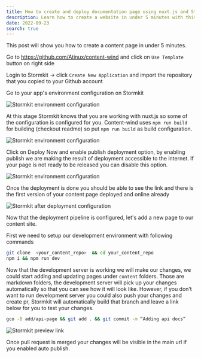 ```yaml
---
title: How to create and deploy documentation page using nuxt.js and Stormkit under 5 minutes
description: Learn how to create a website in under 5 minutes with this step-by-step guide.
date: 2022-09-23
search: true
---
```


This post will show you how to create a content page in under 5 minutes.

<!--more-->

Go to https://github.com/Atinux/content-wind and click on `Use Template` button on right side

Login to Stormkit -> click `Create New Application` and import the repository that you copied to your Github account

Go to your app's environment configuration on Stormkit


<div class="img-wrapper">
    <img src="/assets/blog/content-site/env_config.png" alt="Stormkit environment configuration" />
</div>

At this stage Stormkit knows that you are working with nuxt.js so some of the configuration is configured for you. Content-wind uses `npm run build` for building (checkout readme) so put `npm run build` as build configuration.

<div class="img-wrapper">
    <img src="/assets/blog/content-site/deploy_config.png" alt="Stormkit environment configuration" />
</div>

Click on Deploy Now and enable publish deployment option, by enabling publish we are making the result of deployment accessible to the internet. If your page is not ready to be released you can disable this option.

<div class="img-wrapper">
    <img src="/assets/blog/content-site/deploy_now.png" alt="Stormkit environment configuration" />
</div>


Once the deployment is done you should be able to see the link and there is the first version of your content page deployed and online already

<div class="img-wrapper">
    <img src="/assets/blog/content-site/after_deploy.png" alt="Stormkit after deployment configuration" />
</div>


Now that the deployment pipeline is configured, let's add a new page to our content site.

First we need to setup our development environment with following commands

```bash
git clone  <your_content_repo>  && cd your_content_repo
npm i && npm run dev
```

Now that the development server is working we will make our changes, we could start adding and updating pages under `content` folders. Those are markdown folders, the development server will pick up your changes automatically so that you can see how it will look like. However, if you don’t want to run development server you could also push your changes and create pr, Stormkit will automatically build that branch and leave a link below for you to test your changes.


```bash
gco -B add/api-page && git add . && git commit -m “Adding api docs”
```

<div class="img-wrapper">
    <img src="/assets/blog/content-site/link_preview.png" alt="Stormkit preview link" />
</div>

Once pull request is merged your changes will be visible in the main url if you enabled auto publish.
